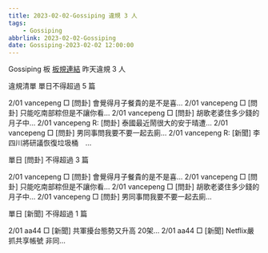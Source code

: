 ```yaml
---
title: 2023-02-02-Gossiping 違規 3 人
tags:
    - Gossiping
abbrlink: 2023-02-02-Gossiping
date: Gossiping-2023-02-02 12:00:00
---
```

Gossiping 板 [板規連結](https://www.ptt.cc/bbs/Gossiping/M.1637425085.A.07D.html)
昨天違規 3 人
<!-- more -->

違規清單
單日不得超過 5 篇

2/01 vancepeng □ [問卦] 會覺得月子餐貴的是不是喜…
2/01 vancepeng □ [問卦] 只能吃南部粽但是不讓你看…
2/01 vancepeng □ [問卦] 胡歌老婆住多少錢的月子中…
2/01 vancepeng R: [問卦] 泰國最近鬧很大的安于晴遭…
2/01 vancepeng □ [問卦] 男同事問我要不要一起去廁…
2/01 vancepeng R: [新聞] 李四川將研議恢復垃圾桶　…

單日 [問卦] 不得超過 3 篇

2/01 vancepeng □ [問卦] 會覺得月子餐貴的是不是喜…
2/01 vancepeng □ [問卦] 只能吃南部粽但是不讓你看…
2/01 vancepeng □ [問卦] 胡歌老婆住多少錢的月子中…
2/01 vancepeng □ [問卦] 男同事問我要不要一起去廁…

單日 [新聞] 不得超過 1 篇

2/01 aa44 □ [新聞] 共軍擾台態勢又升高 20架…
2/01 aa44 □ [新聞] Netflix嚴抓共享帳號 非同…